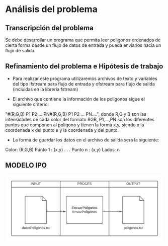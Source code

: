 # Análisis del problema

## Transcripción del problema

Se debe desarrollar un programa que permita leer poligonos ordenados de cierta forma desde un flujo de datos de entrada y pueda enviarlos hacia un flujo de salida.

## Refinamiento del problema e Hipótesis de trabajo

- Para realizar este programa utilizaremos archivos de texto y variables del tipo ifstream para flujo de entrada y ofstream para flujo de salida (incluidas en la librería fstream)

- El archivo que contiene la información de los poligonos sigue el siguiente criterio:

"#(R,G,B) P1 P2 ... PN#(R,G,B) P1 P2 ... PN....", donde R,G y B son las intensidades de cada color del formato RGB, P1,...,PN son los diferentes puntos que componen al poligono y tienen la forma x,y, siendo x la coordenada x del punto e y la coordenada y del punto.

- La forma de guardar los datos en el archivo de salida sera la siguiente:

Color: (R,G,B)
Punto 1 : (x,y)
   .
   .
   .
Punto n : (x,y)
Lados: n

## MODELO IPO 

![Modelo IPO](https://raw.githubusercontent.com/josefranwagner/AED/master/PoligonoFlujo/modeloIPO.png)




